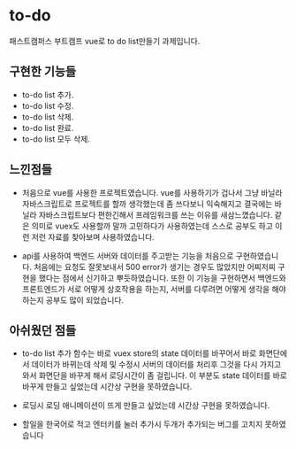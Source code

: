 # to-do

패스트캠퍼스 부트캠프 vue로 to do list만들기 과제입니다.

## 구현한 기능들

- to-do list 추가. 
- to-do list 수정. 
- to-do list 삭제. 
- to-do list 완료. 
- to-do list 모두 삭제. 


## 느낀점들

- 처음으로 vue를 사용한 프로젝트였습니다. vue를 사용하기가 겁나서 그냥 바닐라 자바스크립트로 프로젝트를 할까 생각했는데 좀 쓰다보니 익숙해지고 결국에는 바닐라 자바스크립트보다 편한긴해서 프레임워크를 쓰는 이유를 새삼느꼈습니다. 같은 의미로 vuex도 사용할까 말까 고민하다가 사용하였는데 스스로 공부도 하고 이런 저런 자료를 찾아보며 사용하였습니다.

- api를 사용하여 백엔드 서버와 데이터를 주고받는 기능을 처음으로 구현하였습니다. 처음에는 요청도 잘못보내서 500 error가 생기는 경우도 많았지만 어찌저찌 구현을 했다는 점에서 신기하고 뿌듯하였습니다. 또한 이 기능을 구현하면서 백엔드와 프론트엔드가 서로 어떻게 상호작용을 하는지, 서버를 다루려면 어떻게 생각을 해야하는지 공부도 많이 되었습니다.
 
 ## 아쉬웠던 점들
 
 - to-do list 추가 함수는 바로 vuex store의 state 데이터를 바꾸어서 바로 화면단에서 데이터가 바뀌는데 삭제 및 수정시 서버의 데이터를 처리후 그것을 다시 가지고 와서 화면단을 바꾸게 해서 로딩시간이 좀 걸립니다. 이 부분도 state 데이터를 바로 바꾸게 만들고 싶었는데 시간상 구현을 못하였습니다.
  
 - 로딩시 로딩 애니메이션이 뜨게 만들고 싶었는데 시간상 구현을 못하였습니다.  

- 할일을 한국어로 적고 엔터키를 눌러 추가시 두개가 추가되는 버그를 고치지 못하였습니다

